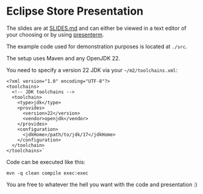 # Eclipse Store Presentation

The slides are at [SLIDES.md](SLIDES.md) and can either be viewed in a text
editor of your choosing or by using [presenterm](https://mfontanini.github.io/presenterm/introduction.html).

The example code used for demonstration purposes is located at `./src`.

The setup uses Maven and any OpenJDK 22.

You need to specify a version 22 JDK via your `~/m2/toolchains.xml`:

```
<?xml version="1.0" encoding="UTF-8"?>
<toolchains>
  <!-- JDK toolchains -->
  <toolchain>
    <type>jdk</type>
    <provides>
      <version>22</version>
      <vendor>openjdk</vendor>
    </provides>
    <configuration>
      <jdkHome>/path/to/jdk/17</jdkHome>
    </configuration>
  </toolchain>
</toolchains>`
```

Code can be executed like this:

```
mvn -q clean compile exec:exec
```

You are free to whatever the hell you want with the code and presentation :)
